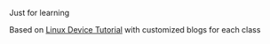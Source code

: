 Just for learning

Based on [Linux Device Tutorial](https://github.com/Johannes4Linux/Linux_Driver_Tutorial) with customized blogs for each class